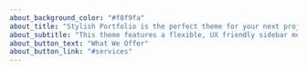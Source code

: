 ```yaml
---
about_background_color: "#f8f9fa"
about_title: "Stylish Portfolio is the perfect theme for your next project!"
about_subtitle: "This theme features a flexible, UX friendly sidebar menu and stock photos from our friends at Unsplash."
about_button_text: "What We Offer"
about_button_link: "#services"
---
```



